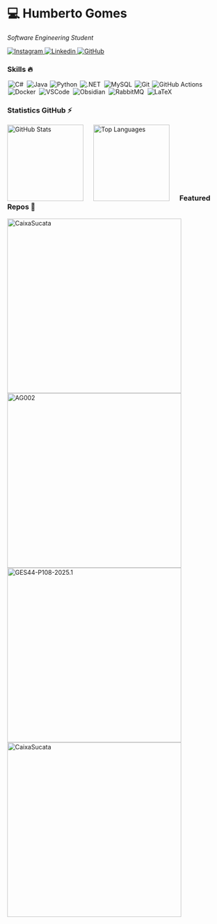 <h1>💻 Humberto Gomes</h1>

*Software Engineering Student*
</br>

<p>
  <a href="https://www.instagram.com/humbertogfs55/">
      <img alt="Instagram" title="Follow me on Instagram" src="https://img.shields.io/badge/Instagram-%23E4405F.svg?style=for-the-badge&logo=Instagram&logoColor=white""/>
  </a> 
  <a href="https://www.linkedin.com/in/humberto-gomes-982923356/">
      <img alt="Linkedin" title="Connect with me on Linkedin" src="https://img.shields.io/badge/linkedin-%230077B5.svg?style=for-the-badge&logo=linkedin&logoColor=white""/>
  </a>
  <a href="https://github.com/humbertogfs55">
    <img alt="GitHub" title="Explore my repositories here" src="https://img.shields.io/badge/GitHub-Profile-blue?style=for-the-badge&logo=github"/>
  </a>
</p>

<h3>Skills 🔥</h3>

<p align="left">
    <img alt="C#" title="C#" style="padding: 0 2px;" src="https://skillicons.dev/icons?i=cs" />
    <img alt="Java" title="Java" style="padding: 0 2px;" src="https://skillicons.dev/icons?i=java" />
    <img alt="Python" title="Python" src="https://skillicons.dev/icons?i=python" />
    <img alt=".NET" title=".NET" style="padding: 0 2px;" src="https://skillicons.dev/icons?i=dotnet" />
    <img alt="MySQL" title="MySQL" style="padding: 0 2px;" src="https://skillicons.dev/icons?i=mysql" />
    <img alt="Git" title="Git" src="https://skillicons.dev/icons?i=git" />
    <img alt="GitHub Actions" title="GitHub Actions" style="padding: 0 2px;" src="https://skillicons.dev/icons?i=githubactions" />
    <img alt="Docker" title="Docker" style="padding: 0 2px;" src="https://skillicons.dev/icons?i=docker" />
    <img alt="VSCode" title="VSCode" style="padding: 0 2px;" src="https://skillicons.dev/icons?i=vscode" />
    <img alt="Obsidian" title="Obsidian" style="padding: 0 2px;" src="https://skillicons.dev/icons?i=obsidian" />
    <img alt="RabbitMQ" title="RabbitMQ" style="padding: 0 2px;" src="https://skillicons.dev/icons?i=rabbitmq" />
    <img alt="LaTeX" title="LaTeX" style="padding: 0 2px;" src="https://skillicons.dev/icons?i=latex" />
</p>

<h3>Statistics GitHub ⚡</h3>

<p>
  <img align="left" alt="GitHub Stats" height="175" style="padding-right: 20px;" src="https://github-readme-stats.vercel.app/api?username=humbertogfs55&show_icons=true&theme=ocean_dark" alt="GitHub Statistics" />
  <img align="left" alt="Top Languages" height="175" style="padding-right: 20px;" src="https://github-readme-stats.vercel.app/api/top-langs/?username=humbertogfs55&hide_progress=true&theme=ocean_dark" alt="Top Languages" />
</p>

</br></br></br></br></br></br></br></br>

<h3>Featured Repos 🌟</h3>

<p>
  <a href="https://github.com/humbertogfs55/CaixaSucata">
    <img align="left" src="https://github-readme-stats.vercel.app/api/pin/?username=humbertogfs55&repo=GES44-C216-L1-2025.1&cache_seconds=86400&theme=ocean_dark" alt="CaixaSucata" style="width: 400px;"/>
  </a>
  <a href="https://github.com/humbertogfs55/AG002">
    <img align="left" src="https://github-readme-stats.vercel.app/api/pin/?username=humbertogfs55&repo=AG002&cache_seconds=86400&theme=ocean_dark" alt="AG002" style="width: 400px;"/>
  </a>
  <a href="https://github.com/humbertogfs55/GES44-P108-2025.1">
    <img src="https://github-readme-stats.vercel.app/api/pin/?username=humbertogfs55&repo=GES44-P108-2025.1&cache_seconds=86400&theme=ocean_dark" alt="GES44-P108-2025.1" style="width: 400px;"/>
  </a>
  <a href="https://github.com/humbertogfs55/CaixaSucata">
    <img align="left" src="https://github-readme-stats.vercel.app/api/pin/?username=humbertogfs55&repo=CaixaSucata&cache_seconds=86400&theme=ocean_dark" alt="CaixaSucata" style="width: 400px;"/>
  </a>
</p>

